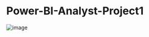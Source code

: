 # Power-BI-Analyst-Project1

![image](https://github.com/Antolos/Power-BI-Analyst-Project1/assets/44371005/41119376-d3d2-4501-8acc-ed963786aa89)
